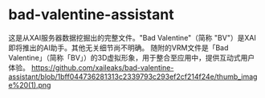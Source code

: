 # bad-valentine-assistant
这是从XAI服务器数据挖掘出的完整文件。"Bad Valentine"（简称 "BV"）是XAI即将推出的AI助手。其他无关细节尚不明确。
随附的VRM文件是「Bad Valentine」（简称「BV」）的3D虚拟形象，用于整合至应用中，提供互动式用户体验。
https://github.com/xaileaks/bad-valentine-assistant/blob/1bff044736281313c2339793c293ef2cf214f24e/thumb_image%20(1).png

